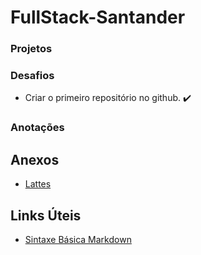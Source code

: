 # FullStack-Santander

### **Projetos**

### **Desafios**
* Criar o primeiro repositório no github. ✔️
### **Anotações**

## Anexos

* [Lattes](http://lattes.cnpq.br/0467314311473424)

## Links Úteis

* [Sintaxe Básica Markdown](https://www.markdownguide.org/basic-syntax)
